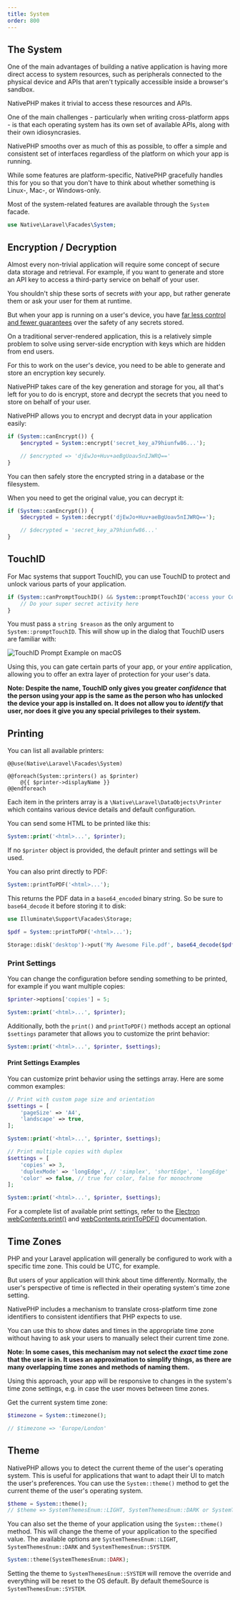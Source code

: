 ```yaml
---
title: System
order: 800
---
```


## The System

One of the main advantages of building a native application is having more direct access to system resources, such as
peripherals connected to the physical device and APIs that aren't typically accessible inside a browser's sandbox.

NativePHP makes it trivial to access these resources and APIs.

One of the main challenges - particularly when writing cross-platform apps - is that each operating system has
its own set of available APIs, along with their own idiosyncrasies.

NativePHP smooths over as much of this as possible, to offer a simple and consistent set of interfaces regardless of
the platform on which your app is running.

While some features are platform-specific, NativePHP gracefully handles this for you so that you don't have to think
about whether something is Linux-, Mac-, or Windows-only.

Most of the system-related features are available through the `System` facade.

```php
use Native\Laravel\Facades\System;
```

## Encryption / Decryption

Almost every non-trivial application will require some concept of secure data storage and retrieval. For example, if
you want to generate and store an API key to access a third-party service on behalf of your user.

You shouldn't ship these sorts of secrets _with_ your app, but rather generate them or ask your user for them at
runtime.

But when your app is running on a user's device, you have
[far less control and fewer guarantees](/docs/digging-deeper/security) over the safety of any secrets stored.

On a traditional server-rendered application, this is a relatively simple problem to solve using server-side encryption
with keys which are hidden from end users.

For this to work on the user's device, you need to be able to generate and store an encryption key securely.

NativePHP takes care of the key generation and storage for you, all that's left for you to do is encrypt, store and
decrypt the secrets that you need to store on behalf of your user.

NativePHP allows you to encrypt and decrypt data in your application easily:

```php
if (System::canEncrypt()) {
    $encrypted = System::encrypt('secret_key_a79hiunfw86...');

    // $encrypted => 'djEwJo+Huv+aeBgUoav5nIJWRQ=='
}
```

You can then safely store the encrypted string in a database or the filesystem.

When you need to get the original value, you can decrypt it:

```php
if (System::canEncrypt()) {
    $decrypted = System::decrypt('djEwJo+Huv+aeBgUoav5nIJWRQ==');

    // $decrypted = 'secret_key_a79hiunfw86...'
}
```

## TouchID

For Mac systems that support TouchID, you can use TouchID to protect and unlock various parts of your application.

```php
if (System::canPromptTouchID() && System::promptTouchID('access your Contacts')) {
    // Do your super secret activity here
}
```

You must pass a `string $reason` as the only argument to `System::promptTouchID`. This will show up in the dialog that
TouchID users are familiar with:

![TouchID Prompt Example on macOS](/img/docs/touchid.png)

Using this, you can gate certain parts of your app, or your *entire* application, allowing you to offer an extra layer
of protection for your user's data.

**Note: Despite the name, TouchID only gives you greater *confidence* that the person using your app is the same as the
person who has unlocked the device your app is installed on. It does not allow you to *identify* that user, nor does
it give you any special privileges to their system.**

## Printing

You can list all available printers:

```blade
@@use(Native\Laravel\Facades\System)

@@foreach(System::printers() as $printer)
    @{{ $printer->displayName }}
@@endforeach
```

Each item in the printers array is a `\Native\Laravel\DataObjects\Printer` which contains various device details and
default configuration.

You can send some HTML to be printed like this:

```php
System::print('<html>...', $printer);
```

If no `$printer` object is provided, the default printer and settings will be used.

You can also print directly to PDF:

```php
System::printToPDF('<html>...');
```

This returns the PDF data in a `base64_encoded` binary string. So be sure to `base64_decode` it before storing it to
disk:

```php
use Illuminate\Support\Facades\Storage;

$pdf = System::printToPDF('<html>...');

Storage::disk('desktop')->put('My Awesome File.pdf', base64_decode($pdf));
```

### Print Settings

You can change the configuration before sending something to be printed, for example if you want multiple copies:

```php
$printer->options['copies'] = 5;

System::print('<html>...', $printer);
```

Additionally, both the `print()` and `printToPDF()` methods accept an optional `$settings` parameter that allows you to customize the print behavior:

```php
System::print('<html>...', $printer, $settings);
```

#### Print Settings Examples

You can customize print behavior using the settings array. Here are some common examples:

```php
// Print with custom page size and orientation
$settings = [
    'pageSize' => 'A4',
    'landscape' => true,
];

System::print('<html>...', $printer, $settings);
```

```php
// Print multiple copies with duplex
$settings = [
    'copies' => 3,
    'duplexMode' => 'longEdge', // 'simplex', 'shortEdge', 'longEdge'
    'color' => false, // true for color, false for monochrome
];

System::print('<html>...', $printer, $settings);
```

For a complete list of available print settings, refer to the [Electron webContents.print()](https://www.electronjs.org/docs/latest/api/web-contents#contentsprintoptions-callback) and [webContents.printToPDF()](https://www.electronjs.org/docs/latest/api/web-contents#contentsprinttopdfoptions) documentation.

## Time Zones

PHP and your Laravel application will generally be configured to work with a specific time zone. This could be UTC, for
example.

But users of your application will think about time differently. Normally, the user's perspective of time is reflected
in their operating system's time zone setting.

NativePHP includes a mechanism to translate cross-platform time zone identifiers to consistent identifiers that PHP
expects to use.

You can use this to show dates and times in the appropriate time zone without having to ask your users to manually
select their current time zone.

**Note: In some cases, this mechanism may not select the _exact_ time zone that the user is in. It uses an approximation
to simplify things, as there are many overlapping time zones and methods of naming them.**

Using this approach, your app will be responsive to changes in the system's time zone settings, e.g. in case the
user moves between time zones.

Get the current system time zone:

```php
$timezone = System::timezone();

// $timezone => 'Europe/London'
```

## Theme

NativePHP allows you to detect the current theme of the user's operating system. This is useful for applications that
want to adapt their UI to match the user's preferences.
You can use the `System::theme()` method to get the current theme of the user's operating system.

```php
$theme = System::theme();
// $theme => SystemThemesEnum::LIGHT, SystemThemesEnum::DARK or SystemThemesEnum::SYSTEM
```

You can also set the theme of your application using the `System::theme()` method. This will change the theme of your
application to the specified value. The available options are `SystemThemesEnum::LIGHT`, `SystemThemesEnum::DARK` and
`SystemThemesEnum::SYSTEM`.

```php
System::theme(SystemThemesEnum::DARK);
```

Setting the theme to `SystemThemesEnum::SYSTEM` will remove the override and everything will be reset to the OS default.
By default themeSource is `SystemThemesEnum::SYSTEM`.
